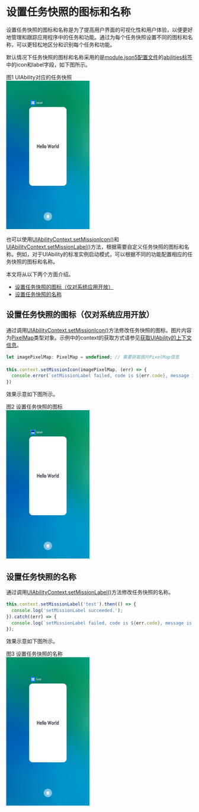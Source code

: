 # 设置任务快照的图标和名称

设置任务快照的图标和名称是为了提高用户界面的可视化性和用户体验，以便更好地管理和跟踪应用程序中的任务和功能。通过为每个任务快照设置不同的图标和名称，可以更轻松地区分和识别每个任务和功能。

默认情况下任务快照的图标和名称采用的是[module.json5配置文件](../quick-start/module-configuration-file.md)的[abilities标签](../quick-start/module-configuration-file.md#abilities标签)中的icon和label字段，如下图所示。

图1 UIAbility对应的任务快照   
<img src="figures/mission-list-recent.png" alt="mission-list-recent" height="400" />

也可以使用[UIAbilityContext.setMissionIcon()](../reference/apis/js-apis-inner-application-uiAbilityContext.md#uiabilitycontextsetmissionicon)和[UIAbilityContext.setMissionLabel()](../reference/apis/js-apis-inner-application-uiAbilityContext.md#uiabilitycontextsetmissionlabel)方法，根据需要自定义任务快照的图标和名称。例如，对于UIAbility的标准实例启动模式，可以根据不同的功能配置相应的任务快照的图标和名称。

本文将从以下两个方面介绍。

- [设置任务快照的图标（仅对系统应用开放）](#设置任务快照的图标（仅对系统应用开放）)
- [设置任务快照的名称](#设置任务快照的名称)

## 设置任务快照的图标（仅对系统应用开放）

通过调用[UIAbilityContext.setMissionIcon()](../reference/apis/js-apis-inner-application-uiAbilityContext.md#uiabilitycontextsetmissionicon)方法修改任务快照的图标。图片内容为[PixelMap](../reference/apis/js-apis-image.md#pixelmap7)类型对象。示例中的context的获取方式请参见[获取UIAbility的上下文信息](uiability-usage.md#获取uiability的上下文信息)。
```ts
let imagePixelMap: PixelMap = undefined; // 需要获取图片PixelMap信息

this.context.setMissionIcon(imagePixelMap, (err) => {
  console.error(`setMissionLabel failed, code is ${err.code}, message is ${err.message}`);
})
```

效果示意如下图所示。

图2 设置任务快照的图标   
<img src="figures/mission-set-task-snapshot-icon.png" alt="mission-set-task-snapshot-icon" height="400" />

## 设置任务快照的名称

通过调用[UIAbilityContext.setMissionLabel()](../reference/apis/js-apis-inner-application-uiAbilityContext.md#uiabilitycontextsetmissionlabel)方法修改任务快照的名称。

```ts
this.context.setMissionLabel('test').then(() => {
  console.log('setMissionLabel succeeded.');
}).catch((err) => {
  console.log(`setMissionLabel failed, code is ${err.code}, message is ${err.message}`);
});
```

效果示意如下图所示。

图3 设置任务快照的名称   
<img src="figures/mission-set-task-snapshot-label.png" alt="mission-set-task-snapshot-label" height="400" />